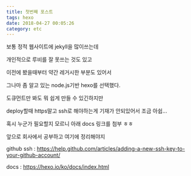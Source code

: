 ```yaml
---
title: 첫번째 포스트
tags: hexo
date: 2018-04-27 00:05:26
category: etc
---
```



보통 정적 웹사이트에 jekyll을 많이쓰는데

개인적으로 루비를 잘 못쓰는 것도 있고

이전에 봤을때부터 약간 레거시한 부분도 있어서

그나마 좀 알고 있는 node.js기반 hexo를 선택했다.

도큐먼트만 봐도 뭐 쉽게 만들 수 있긴하지만

deploy할때 https말고 ssh로 해야하는게 기재가 안되있어서 조금 아쉽...

혹시 누군가 필요할지 모르니 아래 docs 링크를 첨부 ㅎㅎ

앞으로 회사에서 공부하고 여기에 정리해야지



github ssh : https://help.github.com/articles/adding-a-new-ssh-key-to-your-github-account/

docs : https://hexo.io/ko/docs/index.html


